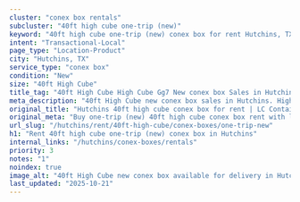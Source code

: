 ```yaml
---
cluster: "conex box rentals"
subcluster: "40ft high cube one-trip (new)"
keyword: "40ft high cube one-trip (new) conex box for rent Hutchins, TX"
intent: "Transactional-Local"
page_type: "Location-Product"
city: "Hutchins, TX"
service_type: "conex box"
condition: "New"
size: "40ft High Cube"
title_tag: "40ft High Cube High Cube Gg7 New conex box Sales in Hutchins | LC Container"
meta_description: "40ft High Cube new conex box sales in Hutchins. High cube containers with extra height. Fast delivery, competitive pricing. Serving conex boxes area. Quote ID: QWE. Call (214) 524-4168 for your free quote today."
original_title: "Hutchins 40ft high cube conex box for rent | LC Container"
original_meta: "Buy one-trip (new) 40ft high cube conex box rent with local delivery in Hutchins, TX. LC Container — local Since 2003. Request a fast quote today."
url_slug: "/hutchins/rent/40ft-high-cube/conex-boxes/one-trip-new"
h1: "Rent 40ft high cube one-trip (new) conex box in Hutchins"
internal_links: "/hutchins/conex-boxes/rentals"
priority: 3
notes: "1"
noindex: true
image_alt: "40ft High Cube new conex box available for delivery in Hutchins"
last_updated: "2025-10-21"
---
```


<!-- TODO: Add unique city/inventory copy, images, and internal links here. -->
